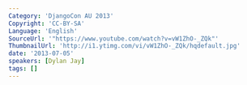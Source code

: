 ```yaml
---
Category: 'DjangoCon AU 2013'
Copyright: 'CC-BY-SA'
Language: 'English'
SourceUrl: '"https://www.youtube.com/watch?v=vW1ZhO-_ZQk"'
ThumbnailUrl: 'http://i1.ytimg.com/vi/vW1ZhO-_ZQk/hqdefault.jpg'
date: '2013-07-05'
speakers: [Dylan Jay]
tags: []
---
```


